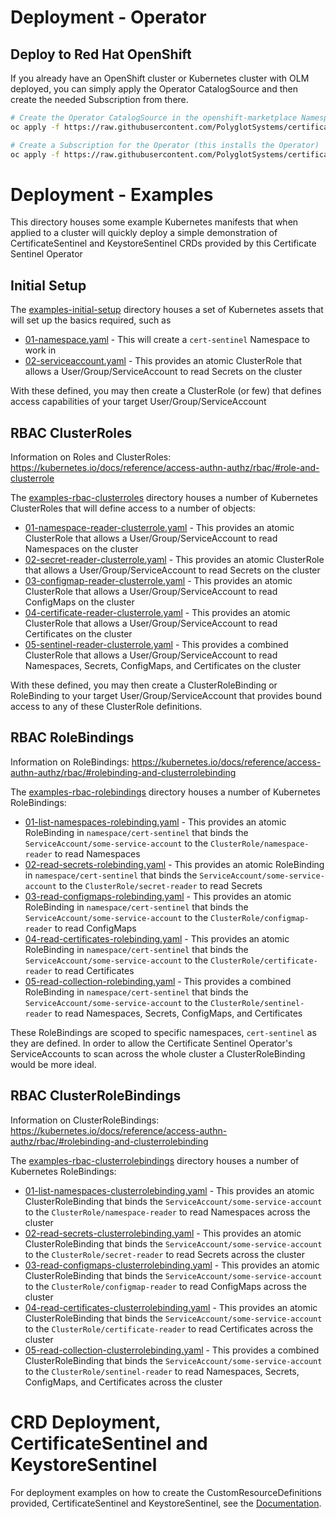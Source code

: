 # Deployment - Operator

## Deploy to Red Hat OpenShift

If you already have an OpenShift cluster or Kubernetes cluster with OLM deployed, you can simply apply the Operator CatalogSource and then create the needed Subscription from there.

```bash
# Create the Operator CatalogSource in the openshift-marketplace Namespace/Project
oc apply -f https://raw.githubusercontent.com/PolyglotSystems/certificate-sentinel-operator/main/deploy/operator-install/01-catalogsource.yaml -n openshift-marketplace

# Create a Subscription for the Operator (this installs the Operator)
oc apply -f https://raw.githubusercontent.com/PolyglotSystems/certificate-sentinel-operator/main/deploy/operator-install/02-subscription.yaml -n openshift-operators
```

# Deployment - Examples

This directory houses some example Kubernetes manifests that when applied to a cluster will quickly deploy a simple demonstration of CertificateSentinel and KeystoreSentinel CRDs provided by this Certificate Sentinel Operator

## Initial Setup

The [examples-initial-setup](./example-initial-setup) directory houses a set of Kubernetes assets that will set up the basics required, such as

- [01-namespace.yaml](./example-initial-setup/01-namespace.yaml) - This will create a `cert-sentinel` Namespace to work in
- [02-serviceaccount.yaml](./example-initial-setup/02-serviceaccount.yaml) - This provides an atomic ClusterRole that allows a User/Group/ServiceAccount to read Secrets on the cluster

With these defined, you may then create a ClusterRole (or few) that defines access capabilities of your target User/Group/ServiceAccount

## RBAC ClusterRoles

Information on Roles and ClusterRoles: https://kubernetes.io/docs/reference/access-authn-authz/rbac/#role-and-clusterrole

The [examples-rbac-clusterroles](./example-rbac-clusterroles) directory houses a number of Kubernetes ClusterRoles that will define access to a number of objects:

- [01-namespace-reader-clusterrole.yaml](./example-rbac-clusterroles/01-namespace-reader-clusterrole.yaml) - This provides an atomic ClusterRole that allows a User/Group/ServiceAccount to read Namespaces on the cluster
- [02-secret-reader-clusterrole.yaml](./example-rbac-clusterroles/02-secret-reader-clusterrole.yaml) - This provides an atomic ClusterRole that allows a User/Group/ServiceAccount to read Secrets on the cluster
- [03-configmap-reader-clusterrole.yaml](./example-rbac-clusterroles/03-configmap-reader-clusterrole.yaml) - This provides an atomic ClusterRole that allows a User/Group/ServiceAccount to read ConfigMaps on the cluster
- [04-certificate-reader-clusterrole.yaml](./example-rbac-clusterroles/04-certificate-reader-clusterrole.yaml) - This provides an atomic ClusterRole that allows a User/Group/ServiceAccount to read Certificates on the cluster
- [05-sentinel-reader-clusterrole.yaml](./example-rbac-clusterroles/05-sentinel-reader-clusterrole.yaml) - This provides a combined ClusterRole that allows a User/Group/ServiceAccount to read Namespaces, Secrets, ConfigMaps, and Certificates on the cluster

With these defined, you may then create a ClusterRoleBinding or RoleBinding to your target User/Group/ServiceAccount that provides bound access to any of these ClusterRole definitions.

## RBAC RoleBindings

Information on RoleBindings: https://kubernetes.io/docs/reference/access-authn-authz/rbac/#rolebinding-and-clusterrolebinding

The [examples-rbac-rolebindings](./example-rbac-rolebindings) directory houses a number of Kubernetes RoleBindings:

- [01-list-namespaces-rolebinding.yaml](./example-rbac-clusterroles/01-list-namespaces-rolebinding.yaml) - This provides an atomic RoleBinding in `namespace/cert-sentinel` that binds the `ServiceAccount/some-service-account` to the `ClusterRole/namespace-reader` to read Namespaces
- [02-read-secrets-rolebinding.yaml](./example-rbac-clusterroles/02-read-secrets-rolebinding.yaml) - This provides an atomic RoleBinding in `namespace/cert-sentinel` that binds the `ServiceAccount/some-service-account` to the `ClusterRole/secret-reader` to read Secrets
- [03-read-configmaps-rolebinding.yaml](./example-rbac-clusterroles/03-read-configmaps-rolebinding.yaml) - This provides an atomic RoleBinding in `namespace/cert-sentinel` that binds the `ServiceAccount/some-service-account` to the `ClusterRole/configmap-reader` to read ConfigMaps
- [04-read-certificates-rolebinding.yaml](./example-rbac-clusterroles/04-read-certificates-rolebinding.yaml) - This provides an atomic RoleBinding in `namespace/cert-sentinel` that binds the `ServiceAccount/some-service-account` to the `ClusterRole/certificate-reader` to read Certificates
- [05-read-collection-rolebinding.yaml](./example-rbac-clusterroles/05-read-collection-rolebinding.yaml) - This provides a combined RoleBinding in `namespace/cert-sentinel` that binds the `ServiceAccount/some-service-account` to the `ClusterRole/sentinel-reader` to read Namespaces, Secrets, ConfigMaps, and Certificates

These RoleBindings are scoped to specific namespaces, `cert-sentinel` as they are defined.  In order to allow the Certificate Sentinel Operator's ServiceAccounts to scan across the whole cluster a ClusterRoleBinding would be more ideal.

## RBAC ClusterRoleBindings

Information on ClusterRoleBindings: https://kubernetes.io/docs/reference/access-authn-authz/rbac/#rolebinding-and-clusterrolebinding

The [examples-rbac-clusterrolebindings](./example-rbac-clusterrolebindings) directory houses a number of Kubernetes RoleBindings:

- [01-list-namespaces-clusterrolebinding.yaml](./example-rbac-clusterrolebindings/01-list-namespaces-clusterrolebinding.yaml) - This provides an atomic ClusterRoleBinding that binds the `ServiceAccount/some-service-account` to the `ClusterRole/namespace-reader` to read Namespaces across the cluster
- [02-read-secrets-clusterrolebinding.yaml](./example-rbac-clusterrolebindings/02-read-secrets-clusterrolebinding.yaml) - This provides an atomic ClusterRoleBinding that binds the `ServiceAccount/some-service-account` to the `ClusterRole/secret-reader` to read Secrets across the cluster
- [03-read-configmaps-clusterrolebinding.yaml](./example-rbac-clusterrolebindings/03-read-configmaps-clusterrolebinding.yaml) - This provides an atomic ClusterRoleBinding that binds the `ServiceAccount/some-service-account` to the `ClusterRole/configmap-reader` to read ConfigMaps across the cluster
- [04-read-certificates-clusterrolebinding.yaml](./example-rbac-clusterrolebindings/04-read-certificates-clusterrolebinding.yaml) - This provides an atomic ClusterRoleBinding that binds the `ServiceAccount/some-service-account` to the `ClusterRole/certificate-reader` to read Certificates across the cluster
- [05-read-collection-clusterrolebinding.yaml](./example-rbac-clusterrolebindings/05-read-collection-clusterrolebinding.yaml) - This provides a combined ClusterRoleBinding that binds the `ServiceAccount/some-service-account` to the `ClusterRole/sentinel-reader` to read Namespaces, Secrets, ConfigMaps, and Certificates across the cluster

# CRD Deployment, CertificateSentinel and KeystoreSentinel

For deployment examples on how to create the CustomResourceDefinitions provided, CertificateSentinel and KeystoreSentinel, see the [Documentation](../docs/).